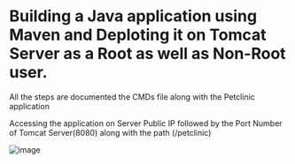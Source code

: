 # Building a Java application using Maven and Deploting it on Tomcat Server as a Root as well as Non-Root user.

All the steps are documented the CMDs file along with the Petclinic application

Accessing the application on Server Public IP followed by the Port Number of Tomcat Server(8080) along with the path (/petclinic)

![image](https://github.com/Pavan-1997/Java_Maven_Tomcat/assets/32020205/76686c6a-75c7-4945-ae9d-251323107a01)
